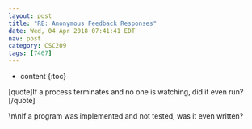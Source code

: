 ```yaml
---
layout: post
title: "RE: Anonymous Feedback Responses"
date: Wed, 04 Apr 2018 07:41:41 EDT
nav: post
category: CSC209
tags: [7467]
---
```


* content
{:toc}

[quote]If a process terminates and no one is watching, did it even run?[/quote]
<!-- more -->
<p>\n\nIf a program was implemented and not tested, was it even written?</p>
